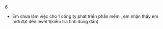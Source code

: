 6
- Em chưa làm việc cho 1 công ty phát triển phần mềm , em nhận thấy em mới đạt đến level 1(kiểm tra tính đúng đắn)
